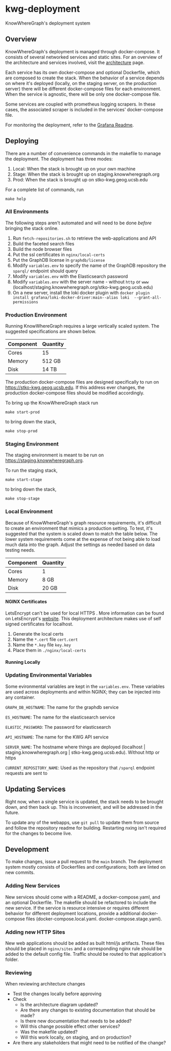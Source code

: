 # kwg-deployment

KnowWhereGraph's deployment system

## Overview

KnowWhereGraph's deployment is managed through docker-compose. It consists of several networked services and static sites. For an overview of the architecture and services involved, visit the [architecture](./architecture/) page.

Each service has its own docker-compose and optional Dockerfile, which are composed to create the stack. When the behavior of a service depends on where it's deployed (locally, on the staging server, on the production server) there will be different docker-compose files for each environment. When the service is agnostic, there will be only one docker-compose file.

Some services are coupled with prometheus logging scrapers. In these cases, the associated scraper is included in the services' docker-compose file.

For monitoring the deployment, refer to the [Grafana Readme](./grafana/README.md).

## Deploying

There are a number of convenience commands in the makefile to manage the deployment. The deployment has three modes:

1. Local: When the stack is brought up on your own machine
2. Stage: When the stack is brought up on staging.knowwheregraph.org
3. Prod: When the stack is brought up on stko-kwg.geog.ucsb.edu

For a complete list of commands, run

`make help`

### All Environments

The following steps aren't automated and will need to be done *before* bringing the stack online.

1. Run `fetch-repositories.sh` to retrieve the web-applications and API
2. Build the faceted search files
3. Build the node browser files
4. Put the ssl certificates in `nginx/local-certs`
5. Put the GraphDB license in `graphdb/license`
6. Modify `variables.env` to specify the name of the GraphDB repository the `sparql/` endpoint should query
7. Modify `variables.env` with the Elasticsearch password
8. Modify `variables.env` with the server name - without `http` or `www` (localhost/staging.knowwheregraph.org/stko-kwg.geog.ucsb.edu)
9. On a new server, install the loki docker plugin with `docker plugin install grafana/loki-docker-driver:main--alias loki  --grant-all-permissions`

### Production Environment

Running KnowWhereGraph requires a large vertically scaled system. The suggested specifications are shown below.

| Component | Quantity |
|-----------|----------|
| Cores     | 15       |
| Memory    | 512 GB   |
| Disk      | 14 TB    |

The production docker-compose files are designed specifically to run on https://stko-kwg.geog.ucsb.edu. If this address ever changes, the production docker-compose files should be modified accordingly.

To bring up the KnowWhereGraph stack run

`make start-prod`

to bring down the stack,

`make stop-prod`

### Staging Environment

The staging environment is meant to be run on https://staging.knowwheregraph.org.

To run the staging stack,

`make start-stage`

to bring down the stack,

`make stop-stage`

### Local Environment

Because of KnowWhereGraph's graph resource requirements, it's difficult to create an environment that mimics a production setting. To test, it's suggested that the system is scaled down to match the table below. The lower system requirements come at the expense of not being able to load much data into the graph. Adjust the settings as needed based on data testing needs.

| Component | Quantity |
|-----------|----------|
| Cores     | 1       |
| Memory    | 8 GB   |
| Disk      | 20 GB     |

#### NGINX Certificates

LetsEncrypt can't be used for local HTTPS . More information can be found on LetsEncrypt's [website](https://letsencrypt.org/docs/certificates-for-localhost/). This deployment architecture makes use of self signed certificates for localhost.

1. Generate the local certs
2. Name the `*.cert` file `cert.cert`
3. Name the `*.key` file `key.key`
4. Place them in `./nginx/local-certs`

#### Running Locally

### Updating Environmental Variables

Some evironmental variables are kept in the `variables.env`. These variables are used across deployments and within NGINX; they can be injected into any container.

`GRAPH_DB_HOSTNAME`: The name for the graphdb service

`ES_HOSTNAME`: The name for the elasticsearch service

`ELASTIC_PASSWORD`: The password for elasticsearch

`API_HOSTNAME`: The name for the KWG API service

`SERVER_NAME`: The hostname where things are deployed (localhost | staging.knowwheregraph.org | stko-kwg.geog.ucsb.edu). Without http or https

`CURRENT_REPOSITORY_NAME`: Used as the repository that `/sparql` endpoint requests are sent to

## Updating Services

Right now, when a single service is updated, the stack needs to be brought down, and then back up. This is inconvenient, and will be addressed in the future.

To update any of the webapps, use `git pull` to update them from source and follow the repository readme for building. Restarting nxing isn't required for the changes to become live.

## Development

To make changes, issue a pull request to the `main` branch. The deployment system mostly consists of Dockerfiles and configurations; both are linted on new commits.

### Adding New Services

New services should come with a README, a docker-compose.yaml, and an optional Dockerfile. The makefile should be refactored to include the new service. If the service is resource intensive or requires different behavior for different deployment locations, provide a additional docker-compose files (docker-compose.local.yaml. docker-compose.stage.yaml).

### Adding new HTTP Sites

New web applications should be added as built html/js artifacts. These files should be placed in `nginx/sites` and a corresponding nginx rule should be added to the default config file. Traffic should be routed to that application's folder.

### Reviewing

When reviewing architecture changes

- Test the changes locally before approving
- Check
  - Is the architecture diagram updated?
  - Are there any changes to existing documentation that should be made?
  - Is there new documentation that needs to be added?
  - Will this change possible effect other services?
  - Was the makefile updated?
  - Will this work locally, on staging, and on production?
- Are there any stakeholders that might need to be notified of the change?
